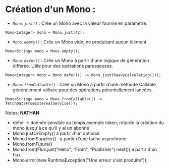 <!-- .slide: class="" -->

# Création d'un Mono :

- _`Mono.just()`_ : Crée un Mono avec la valeur fournie en paramètre.
```java[]
Mono<Integer> mono = Mono.just(42);
```
- _`Mono.empty()`_ : Crée un Mono vide, ne produisant aucun élément.
```java[]
Mono<String> mono = Mono.empty();
```
- _`Mono.defer()`_ : Crée un Mono à partir d'une logique de génération différée. Utile pour des opérations paresseuses.
```java[]
Mono<Integer> mono = Mono.defer(() -> Mono.just(heavyCalculation()));
```
- _`Mono.fromCallable()`_ : Crée un Mono à partir d'une méthode Callable, généralement utilisée pour des opérations potentiellement lancées.
```java[]
Mono<String> mono = Mono.fromCallable(() -> fetchDataFromExternalService());
```
 <!-- .element: class="list-fragment" -->

Notes:
**NATHAN**
- defer -> donnée sensible au temps exemple token, retarde la création du mono jusqu'à ce qu'il y ai un abonné 
- Mono.justOrEmpty() à partir d'un optional
- Mono.fromSupplier() : à partir d'une tache asynchrone
- Mono.fromFuture() 
- Mono.from(Flux.just("Hello", "From", "Publisher").next()) a partir d'un flux
- Mono.error(new RuntimeException("Une erreur s'est produite"));
